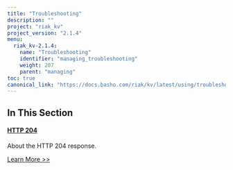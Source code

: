 ```yaml
---
title: "Troubleshooting"
description: ""
project: "riak_kv"
project_version: "2.1.4"
menu:
  riak_kv-2.1.4:
    name: "Troubleshooting"
    identifier: "managing_troubleshooting"
    weight: 207
    parent: "managing"
toc: true
canonical_link: "https://docs.basho.com/riak/kv/latest/using/troubleshooting"
---
```


[http 204]: ./http-204

## In This Section

#### [HTTP 204][http 204]

About the HTTP 204 response.

[Learn More >>][http 204]
